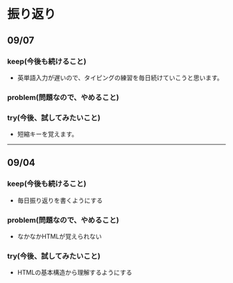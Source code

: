 # 振り返り

## 09/07

### keep(今後も続けること)
- 英単語入力が遅いので、タイピングの練習を毎日続けていこうと思います。
### problem(問題なので、やめること)

### try(今後、試してみたいこと)
- 短縮キーを覚えます。
---

## 09/04

### keep(今後も続けること)

- 毎日振り返りを書くようにする

### problem(問題なので、やめること)

- なかなかHTMLが覚えられない

### try(今後、試してみたいこと)

- HTMLの基本構造から理解するようにする


